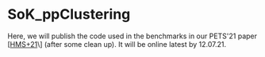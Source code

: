 # SoK_ppClustering

Here, we will publish the code used in the benchmarks in our PETS'21 paper \[[HMS+21](https://ia.cr/2021/...)\] (after some clean up). It will be online latest by 12.07.21.

